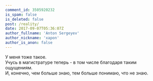 ```yaml
---
comment_id: 3505920232
is_spam: false
is_deleted: false
post: /reality/
date: 2017-09-07T05:36:07Z
author_fullname: 'Anton Sergeyev'
author_nickname: 'xapon'
author_is_anon: false
---
```


<p>У меня тоже такое.<br>Учусь в магистратуре теперь - в том числе благодаря таким ощущениям.<br>И, конечно, чем больше знаю, тем больше понимаю, что не знаю.</p>
